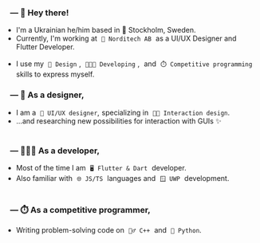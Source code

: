 ### &nbsp;&nbsp; — 🥳 Hey there!
- I'm a Ukrainian he/him based in 📍 Stockholm, Sweden. 
- Currently, I'm working at  `💼 Norditech AB`  as a UI/UX Designer and Flutter Developer.<br><br>
- I use my  `🎨 Design` ,  `🧑🏻‍💻 Developing` ,  and  `⏱️ Competitive programming`  skills to express myself.

### &nbsp;&nbsp; — 🎨 As a designer,
- I am a  `📱 UI/UX designer`, specializing in  `🖐🏽 Interaction design`. <br>
- ...and researching new possibilities for interaction with GUIs ✨ <br><br>

### &nbsp;&nbsp; — 🧑🏻‍💻 As a developer,
- Most of the time I am  `🖥️ Flutter & Dart`  developer. <br>
- Also familiar with  `🌐 JS/TS`  languages and  `🪟 UWP`  development. <br><br>


### &nbsp;&nbsp; — ⏱️ As a competitive programmer,
- Writing problem-solving code on  `🏃‍♂️ C++`  and  `🐍 Python`.
